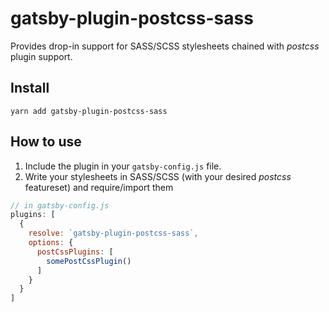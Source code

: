 # gatsby-plugin-postcss-sass
Provides drop-in support for SASS/SCSS stylesheets chained with _postcss_ plugin support.

## Install
`yarn add gatsby-plugin-postcss-sass`

## How to use
1. Include the plugin in your `gatsby-config.js` file.
2. Write your stylesheets in SASS/SCSS (with your desired _postcss_ featureset) and require/import them

```javascript
// in gatsby-config.js
plugins: [
  {
    resolve: `gatsby-plugin-postcss-sass`,
    options: {
      postCssPlugins: [
        somePostCssPlugin()
      ]
    }
  }
]
```
